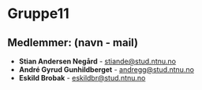 # Gruppe11

## Medlemmer: (navn - mail)
- **Stian Andersen Negård** - [stiande@stud.ntnu.no](mailto:stiande@stud.ntnu.no)
- **André Gyrud Gunhildberget** - [andregg@stud.ntnu.no](mailto:andregg@stud.ntnu.no)
- **Eskild Brobak** - [eskildbr@stud.ntnu.no](mailto:eskildbr@stud.ntnu.no)
